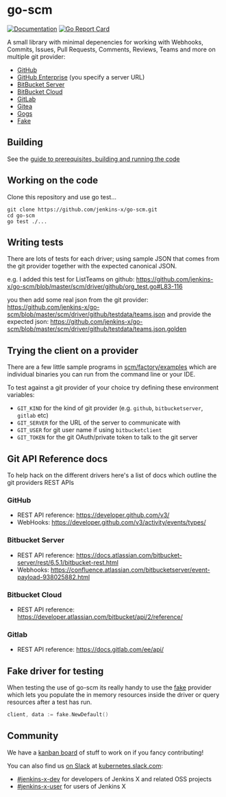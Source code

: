# go-scm


[![Documentation](https://godoc.org/github.com/jenkins-x/go-scm?status.svg)](https://pkg.go.dev/mod/github.com/jenkins-x/go-scm)
[![Go Report Card](https://goreportcard.com/badge/github.com/jenkins-x/go-scm)](https://goreportcard.com/report/github.com/jenkins-x/go-scm)


A small library with minimal depenencies for working with Webhooks, Commits, Issues, Pull Requests, Comments, Reviews, Teams and more on multiple git provider:

* [GitHub](https://github.com/jenkins-x/go-scm/blob/master/scm/driver/github/github.go#L46)
* [GitHub Enterprise](https://github.com/jenkins-x/go-scm/blob/master/scm/driver/github/github.go#L19) (you specify a server URL)
* [BitBucket Server](https://github.com/jenkins-x/go-scm/blob/master/scm/driver/stash/stash.go#L24)
* [BitBucket Cloud](https://github.com/jenkins-x/go-scm/blob/master/scm/driver/bitbucket/bitbucket.go#L20)
* [GitLab](https://github.com/jenkins-x/go-scm/blob/master/scm/driver/gitlab/gitlab.go#L19)
* [Gitea](https://github.com/jenkins-x/go-scm/blob/master/scm/driver/gitea/gitea.go#L22)
* [Gogs](https://github.com/jenkins-x/go-scm/blob/master/scm/driver/gogs/gogs.go#L22)
* [Fake](https://github.com/jenkins-x/go-scm/blob/master/scm/driver/fake/fake.go)

## Building

See the [guide to prerequisites, building and running the code](BUILDING.md)

## Working on the code

Clone this repository and use go test...

``` 
git clone https://github.com/jenkins-x/go-scm.git
cd go-scm
go test ./...
```

## Writing tests

There are lots of tests for each driver; using sample JSON that comes from the git provider together with the expected canonical JSON.

e.g. I added this test for ListTeams on github: https://github.com/jenkins-x/go-scm/blob/master/scm/driver/github/org_test.go#L83-116

you then add some real json from the git provider: https://github.com/jenkins-x/go-scm/blob/master/scm/driver/github/testdata/teams.json and provide the expected json: https://github.com/jenkins-x/go-scm/blob/master/scm/driver/github/testdata/teams.json.golden


## Trying the client on a provider

There are a few little sample programs in [scm/factory/examples](scm/factory/examples) which are individual binaries you can run from the command line or your IDE.

To test against a git provider of your choice try defining these environment variables:

* `GIT_KIND` for the kind of git provider (e.g. `github`, `bitbucketserver`, `gitlab` etc)
* `GIT_SERVER` for the URL of the server to communicate with
* `GIT_USER` for git user name if using `bitbucketclient`
* `GIT_TOKEN` for the git OAuth/private token to talk to the git server 

## Git API Reference docs

To help hack on the different drivers here's a list of docs which outline the git providers REST APIs

### GitHub

* REST API reference: https://developer.github.com/v3/
* WebHooks: https://developer.github.com/v3/activity/events/types/

### Bitbucket Server

* REST API reference: https://docs.atlassian.com/bitbucket-server/rest/6.5.1/bitbucket-rest.html
* Webhooks: https://confluence.atlassian.com/bitbucketserver/event-payload-938025882.html

### Bitbucket Cloud

* REST API reference: https://developer.atlassian.com/bitbucket/api/2/reference/

### Gitlab

* REST API reference: https://docs.gitlab.com/ee/api/

## Fake driver for testing

When testing the use of go-scm its really handy to use the [fake](https://github.com/jenkins-x/go-scm/blob/master/scm/driver/fake/fake.go) provider which lets you populate the in memory resources inside the driver or query resources after a test has run.

```go 
client, data := fake.NewDefault()
```    

## Community

We have a [kanban board](https://github.com/jenkins-x/go-scm/projects/1?add_cards_query=is%3Aopen) of stuff to work on if you fancy contributing!

You can also find us [on Slack](http://slack.k8s.io/) at [kubernetes.slack.com](https://kubernetes.slack.com/):

* [\#jenkins-x-dev](https://kubernetes.slack.com/messages/C9LTHT2BB) for developers of Jenkins X and related OSS projects
* [\#jenkins-x-user](https://kubernetes.slack.com/messages/C9MBGQJRH) for users of Jenkins X

